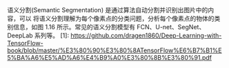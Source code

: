 

<!--
 * @version:
 * @Author:  StevenJokess https://github.com/StevenJokess
 * @Date: 2020-10-17 15:06:37
 * @LastEditors:  StevenJokess https://github.com/StevenJokess
 * @LastEditTime: 2020-10-17 15:07:31
 * @Description:
 * @TODO::
 * @Reference:
-->

语义分割(Semantic Segmentation) 是通过算法自动分割并识别出图片中的内容，可以 将语义分割理解为每个像素点的分类问题，分析每个像素点的物体的类别信息，如图 1.16 所示。常见的语义分割模型有 FCN、U-net、SegNet、DeepLab 系列等。
[1]: https://github.com/dragen1860/Deep-Learning-with-TensorFlow-book/blob/master/%E3%80%90%E3%80%8ATensorFlow%E6%B7%B1%E5%BA%A6%E5%AD%A6%E4%B9%A0%E3%80%8B%E3%80%91.pdf
